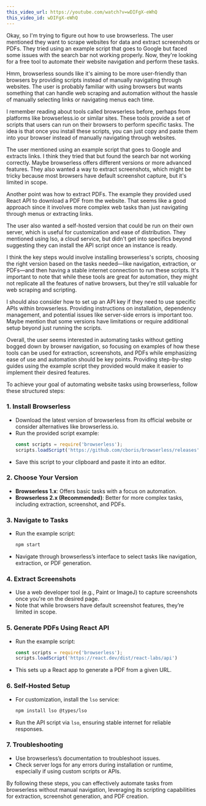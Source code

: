 ```yaml
---
this_video_url: https://youtube.com/watch?v=wDIFgX-eWhQ
this_video_id: wDIFgX-eWhQ
---
```

<think>
Okay, so I'm trying to figure out how to use browserless. The user mentioned they want to scrape websites for data and extract screenshots or PDFs. They tried using an example script that goes to Google but faced some issues with the search bar not working properly. Now, they're looking for a free tool to automate their website navigation and perform these tasks.

Hmm, browserless sounds like it's aiming to be more user-friendly than browsers by providing scripts instead of manually navigating through websites. The user is probably familiar with using browsers but wants something that can handle web scraping and automation without the hassle of manually selecting links or navigating menus each time.

I remember reading about tools called browserless before, perhaps from platforms like browserless.io or similar sites. These tools provide a set of scripts that users can run on their browsers to perform specific tasks. The idea is that once you install these scripts, you can just copy and paste them into your browser instead of manually navigating through websites.

The user mentioned using an example script that goes to Google and extracts links. I think they tried that but found the search bar not working correctly. Maybe browserless offers different versions or more advanced features. They also wanted a way to extract screenshots, which might be tricky because most browsers have default screenshot capture, but it's limited in scope.

Another point was how to extract PDFs. The example they provided used React API to download a PDF from the website. That seems like a good approach since it involves more complex web tasks than just navigating through menus or extracting links.

The user also wanted a self-hosted version that could be run on their own server, which is useful for customization and ease of distribution. They mentioned using lso, a cloud service, but didn't get into specifics beyond suggesting they can install the API script once an instance is ready.

I think the key steps would involve installing browserless's scripts, choosing the right version based on the tasks needed—like navigation, extraction, or PDFs—and then having a stable internet connection to run these scripts. It's important to note that while these tools are great for automation, they might not replicate all the features of native browsers, but they're still valuable for web scraping and scripting.

I should also consider how to set up an API key if they need to use specific APIs within browserless. Providing instructions on installation, dependency management, and potential issues like server-side errors is important too. Maybe mention that some versions have limitations or require additional setup beyond just running the scripts.

Overall, the user seems interested in automating tasks without getting bogged down by browser navigation, so focusing on examples of how these tools can be used for extraction, screenshots, and PDFs while emphasizing ease of use and automation should be key points. Providing step-by-step guides using the example script they provided would make it easier to implement their desired features.
</think>

To achieve your goal of automating website tasks using browserless, follow these structured steps:

### 1. **Install Browserless**
   - Download the latest version of browserless from its official website or consider alternatives like browserless.io.
   - Run the provided script example:
     ```javascript
     const scripts = require('browserless');
     scripts.loadScript('https://github.com/cboris/browserless/releases')
     ```
   - Save this script to your clipboard and paste it into an editor.

### 2. **Choose Your Version**
   - **Browserless 1.x**: Offers basic tasks with a focus on automation.
   - **Browserless 2.x (Recommended)**: Better for more complex tasks, including extraction, screenshot, and PDFs.

### 3. **Navigate to Tasks**
   - Run the example script:
     ```bash
     npm start
     ```
   - Navigate through browserless’s interface to select tasks like navigation, extraction, or PDF generation.

### 4. **Extract Screenshots**
   - Use a web developer tool (e.g., Paint or ImageJ) to capture screenshots once you're on the desired page.
   - Note that while browsers have default screenshot features, they’re limited in scope.

### 5. **Generate PDFs Using React API**
   - Run the example script:
     ```javascript
     const scripts = require('browserless');
     scripts.loadScript('https://react.dev/dist/react-labs/api')
     ```
   - This sets up a React app to generate a PDF from a given URL.

### 6. **Self-Hosted Setup**
   - For customization, install the `lso` service:
     ```bash
     npm install lso @types/lso
     ```
   - Run the API script via `lso`, ensuring stable internet for reliable responses.

### 7. **Troubleshooting**
   - Use browserless’s documentation to troubleshoot issues.
   - Check server logs for any errors during installation or runtime, especially if using custom scripts or APIs.

By following these steps, you can effectively automate tasks from browserless without manual navigation, leveraging its scripting capabilities for extraction, screenshot generation, and PDF creation.
